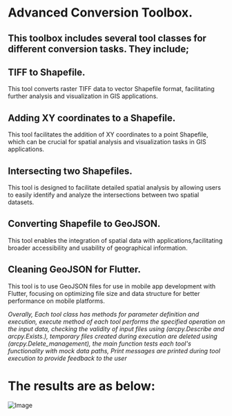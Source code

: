 
# Advanced Conversion Toolbox. 
## This toolbox includes several tool classes for different conversion tasks. They include;
## TIFF to Shapefile.
This tool converts raster TIFF data to vector Shapefile format, facilitating further analysis and visualization in GIS applications.
## Adding XY coordinates to a Shapefile.
This tool facilitates the addition of XY coordinates to a point Shapefile, which can be crucial for spatial analysis and visualization tasks in GIS applications.
## Intersecting two Shapefiles.
This tool is designed to facilitate detailed spatial analysis by allowing users to easily identify and analyze the intersections between two spatial datasets.
## Converting Shapefile to GeoJSON.
This tool enables the integration of spatial data with applications,facilitating broader accessibility and usability of geographical information.
## Cleaning GeoJSON for Flutter.
This tool is to use GeoJSON files for use in mobile app development with Flutter, focusing on optimizing file size and data structure for better performance on mobile platforms.

*Overally, Each tool class has methods for parameter definition and execution, execute method of each tool performs the specified operation on the input data, checking the validity of input files using (arcpy.Describe and arcpy.Exists.), temporary files created during execution are deleted using (arcpy.Delete_management), the main function tests each tool's functionality with mock data paths, Print messages are printed during tool execution to provide feedback to the user*

# The results are as below:
![Image](https://imgur.com/a/AooKYfE)
